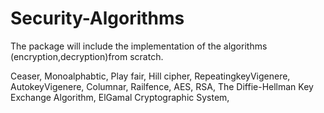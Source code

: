 # Security-Algorithms
The package will include the implementation of the algorithms (encryption,decryption)from scratch.

Ceaser,
Monoalphabtic,
Play fair,
Hill cipher,
RepeatingkeyVigenere,
AutokeyVigenere,
Columnar,
Railfence,
AES,
RSA,
The Diffie-Hellman Key Exchange Algorithm,
ElGamal Cryptographic System,

